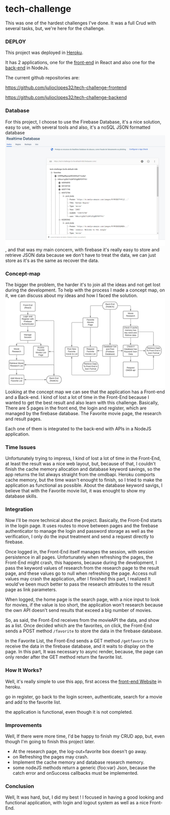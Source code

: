 # tech-challenge

This was one of the hardest challenges I've done. It was a full Crud with several tasks, but, we're here for the challenge.

### DEPLOY

This project was deployed in [Heroku](https://id.heroku.com/login).

It has 2 applications, one for the [front-end](https://tech-challenge-frontend.herokuapp.com/) in React and also one for the [back-end](https://tech-challenge-backend.herokuapp.com/) in NodeJs.

The current github repositories are:

https://github.com/julioclopes32/tech-challenge-frontend

https://github.com/julioclopes32/tech-challenge-backend

### Database

For this project, I choose to use the Firebase Database, it's a nice solution, easy to use, with several tools and also, it's a noSQL JSON formatted database
<br/>
<img src="./firebase.png">
<br/>
, and that was  my main concern, with firebase it's really easy to store and retrieve JSON data because we don't have to treat the data, we can just store as it's as the same as recover the data.

### Concept-map

The bigger the problem, the harder it's to join all the ideas and not get lost during the development. To help with the process I made a concept map, on it, we can discuss about my ideas and how I faced the solution.
<br/>
<img src="./mapa Conceitual.png">
<br/>
Looking at the concept map we can see that the application has a Front-end and a Back-end.
I kind of lost a lot of time in the Front-End because I wanted to get the best result and also learn with this challenge.
Basically, There are 5 pages in the front end, the login and register, which are managed by the firebase database.
The Favorite movie page, the research and result pages.

Each one of them is integrated to the back-end with APIs in a NodeJS application.

### Time Issues
Unfortunately trying to impress, I kind of lost a lot of time in the Front-End, at least the result was a nice web layout,
but, because of that, I couldn't finish the cache memory allocation and database keyword savings, so the app returns the list always straight from the omdbapi. Heroku comports cache memory, but the time wasn't enought to finish, so I tried to make the application as functional as possible. About the database keyword savigs, I believe that with the Favorite movie list, it was enought to show my database skills.

### Integration
Now I'll be more technical about the project. Basically, the Front-End starts in the login page. It uses routes to move between pages and the firebase authenticator to manage the login and password storage as well as the verification, I only do the input treatment and send a request directly to firebase.

Once logged in, the Front-End itself manages the session, with session persistence in all pages. Unfortunately when refreshing the pages, the Front-End might crash, this happens, because during the development, I pass the keyword values of research from the research page to the result page, and these values go to null when refreshing the page. Access null values may crash the application, after I  finished this part, I realized It would've been much better to pass the research attributes to the result page as link parameters.

When logged, the home page is the search page, with a nice input to look for movies, if the value is too short, the application won't research because the own API doesn't send results that exceed a big number of movies.

So, as said, the Front-End receives from the movieAPI the data, and show as a list. Once decided which are the favorites, on click, the Front-End sends a POST method ```/favorite``` to store the data in the firebase database. 

In the Favorite List, the Front-End sends a GET method ```/getfavorite``` to receive the data in the firebase database, and it waits to display on the page. In this part, It was necessary to async render, because, the page can only render after the GET method return the favorite list.

### How It Works?
Well, it's really simple to use this app, first access the [front-end Website](https://github.com/julioclopes32/tech-challenge-frontend) in heroku.

go in register, go back to the login screen, authenticate, search for a movie and add to the favorite list.

the application is functional, even though it is not completed.

### Improvements

Well, If there were more time, I'd be happy to finish my CRUD app, but, even though I'm going to finish this project later.

- At the research page, the log-out+favorite box doesn't go away.
- on Refreshing the pages may crash.
- Implement the cache memory and database research memory.
- some nodeJS methods return a generic {foo:var} Json, because the catch error and onSuccess callbacks must be implemented.

### Conclusion

Well, It was hard, but, I did my best ! I focused in having a good looking and functional application, with login and logout system as well as a nice Front-End.
